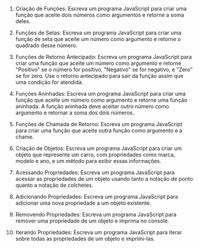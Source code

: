 1. Criação de Funções: Escreva um programa JavaScript para criar uma função que aceite dois números como argumentos e retorne a soma deles.

2. Funções de Setas: Escreva um programa JavaScript para criar uma função de seta que aceite um número como argumento e retorne o quadrado desse número.

3. Funções de Retorno Antecipado: Escreva um programa JavaScript para criar uma função que aceite um número como argumento e retorne "Positivo" se o número for positivo, "Negativo" se for negativo, e "Zero" se for zero. Use o retorno antecipado para sair da função assim que uma condição for atendida.

4. Funções Aninhadas: Escreva um programa JavaScript para criar uma função que aceite um número como argumento e retorne uma função aninhada. A função aninhada deve aceitar outro número como argumento e retornar a soma dos dois números.

5. Funções de Chamada de Retorno: Escreva um programa JavaScript para criar uma função que aceite outra função como argumento e a chame.

6. Criação de Objetos: Escreva um programa JavaScript para criar um objeto que represente um carro, com propriedades como marca, modelo e ano, e um método para exibir essas informações.

7. Acessando Propriedades: Escreva um programa JavaScript para acessar as propriedades de um objeto usando tanto a notação de ponto quanto a notação de colchetes.

8. Adicionando Propriedades: Escreva um programa JavaScript para adicionar uma nova propriedade a um objeto existente.

9. Removendo Propriedades: Escreva um programa JavaScript para remover uma propriedade de um objeto e imprima no console.

10. Iterando Propriedades: Escreva um programa JavaScript para iterar sobre todas as propriedades de um objeto e imprimi-las.

